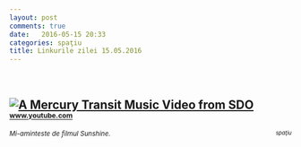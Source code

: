 ```yaml
---
layout: post
comments: true
date:   2016-05-15 20:33
categories: spaţiu
title: Linkurile zilei 15.05.2016
---
```

<br/>

## [![A Mercury Transit Music Video from SDO](http://img.youtube.com/vi/8J4LoX3eOWc/0.jpg)](https://www.youtube.com/watch?time_continue=112&v=8J4LoX3eOWc) <sup><sup><sup>www.youtube.com</sup></sup></sup>  
<span style="float: left;" ><sup>_Mi-aminteste de filmul Sunshine._</sup></span><span style="float: right;" ><sup><sup>_spaţiu_</sup></sup></span>
<br/>
